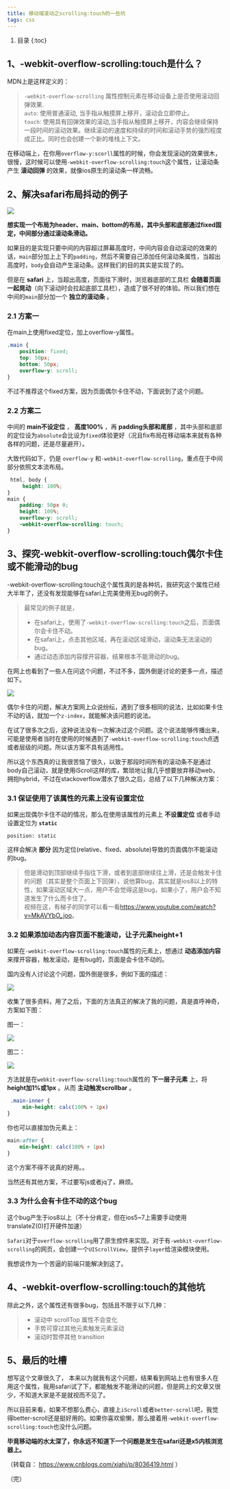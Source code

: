 ```yaml
---
title: 移动端滚动之scrolling:touch的一些坑
tags: css
---
```


1. 目录
{:toc}

## 1、-webkit-overflow-scrolling:touch是什么？

MDN上是这样定义的：

> `-webkit-overflow-scrolling` 属性控制元素在移动设备上是否使用滚动回弹效果.  
>  `auto`: 使用普通滚动, 当手指从触摸屏上移开，滚动会立即停止。  
>  `touch`: 使用具有回弹效果的滚动,当手指从触摸屏上移开，内容会继续保持一段时间的滚动效果。继续滚动的速度和持续的时间和滚动手势的强烈程度成正比。同时也会创建一个新的堆栈上下文。

在移动端上，在你用`overflow-y:scorll`属性的时候，你会发现滚动的效果很木，很慢，这时候可以使用`-webkit-overflow-scrolling:touch`这个属性，让滚动条产生 **滚动回弹** 的效果，就像ios原生的滚动条一样流畅。

<!--more-->

## 2、解决safari布局抖动的例子

![](https://images2017.cnblogs.com/blog/1294929/201712/1294929-20171214103503613-582028000.png)

**想实现一个布局为header、main、bottom的布局，其中头部和底部通过fixed固定，中间部分通过滚动条滑动。**

如果目的是实现只要中间的内容超过屏幕高度时，中间内容会自动滚动的效果的话，`main`部分加上上下的`padding`，然后不需要自己添加任何滚动条属性，当超出高度时，`body`会自动产生滚动条。这样我们的目的其实是实现了的。

但是在 **safari** 上，当超出高度，页面往下滑时，浏览器底部的工具栏 **会随着页面一起晃动**（向下滚动时会拉起底部工具栏），造成了很不好的体验。所以我们想在中间的`main`部分加一个 **独立的滚动条** 。

### 2.1 方案一

在main上使用fixed定位，加上overflow-y属性。

```css
.main {
    position: fixed;
    top: 50px;
    bottom: 50px;
    overflow-y: scroll;
}
```

不过不推荐这个fixed方案，因为页面偶尔卡住不动，下面说到了这个问题。

### 2.2 方案二

中间的 **main不设定位** ， **高度100%** ，再 **padding头部和尾部** ，其中头部和底部的定位设为`absolute`会比设为`fixed`体验更好（况且fix布局在移动端本来就有各种各样的问题，还是尽量避开）。

大致代码如下，仍是 `overflow-y` 和`-webkit-overflow-scrolling`，重点在于中间部分依照文本流布局。

```css
 html, body {
     height: 100%;
}
main {
    padding: 50px 0;
    height: 100%;
    overflow-y: scroll;
    -webkit-overflow-scrolling: touch;
}
```

## 3、探究-webkit-overflow-scrolling:touch偶尔卡住或不能滑动的bug

-webkit-overflow-scrolling:touch这个属性真的是各种坑，我研究这个属性已经大半年了，还没有发现能够在safari上完美使用无bug的例子。

> 最常见的例子就是，
>
>   * 在safari上，使用了`-webkit-overflow-scrolling:touch`之后，页面偶尔会卡住不动。
>   * 在safari上，点击其他区域，再在滚动区域滑动，滚动条无法滚动的bug。
>   * 通过动态添加内容撑开容器，结果根本不能滑动的bug。
>

在网上也看到了一些人在问这个问题，不过不多，国外倒是讨论的更多一点，描述如下。

![](https://images2017.cnblogs.com/blog/1294929/201712/1294929-20171214103539816-1960538934.png)

偶尔卡住的问题，解决方案网上众说纷纭，遇到了很多相同的说法，比如如果卡住不动的话，就加一个`z-index`，就能解决该问题的说法。

在试了很多次之后，这种说法没有一次解决过这个问题。这个说法能够传播出来，可能是使用者当时在使用的时候遇到了`-webkit-overflow-scrolling:touch`点透或者层级的问题。所以该方案不具有适用性。

所以这个东西真的让我很苦恼了很久，以致于那段时间所有的滚动条不是通过body自己滚动，就是使用iScroll这样的库，繁琐地让我几乎想要放弃移动web，拥抱hybrid，不过在stackoverflow潜水了很久之后，总结了以下几种解决方案：

### 3.1 保证使用了该属性的元素上没有设置定位

如果出现偶尔卡住不动的情况，那么在使用该属性的元素上 **不设置定位** 或者手动设置定位为 **`static`**

```
position: static
```

这样会解决 **部分** 因为定位(relative、fixed、absolute)导致的页面偶尔不能滚动的bug。

>
> 但是滑动到顶部继续手指往下滑，或者到底部继续往上滑，还是会触发卡住的问题（其实是整个页面上下回弹），说他算bug，其实就是ios8以上的特性，如果滚动区域大一点，用户不会觉得这是bug，如果小了，用户会不知道发生了什么而卡住了。  
>  视频在这，有梯子的同学可以看一看<https://www.youtube.com/watch?v=MkAVYbO_joo>。

### 3.2 如果添加动态内容页面不能滚动，让子元素height+1

如果在`-webkit-overflow-scrolling:touch`属性的元素上，想通过 **动态添加内容** 来撑开容器，触发滚动，是有bug的，页面是会卡住不动的。

国内没有人讨论这个问题，国外倒是很多，例如下面的描述：

![](https://images2017.cnblogs.com/blog/1294929/201712/1294929-20171214103630754-707308829.png)

收集了很多资料，用了之后，下面的方法真正的解决了我的问题，真是直呼神奇，方案如下图：

图一：

![](https://images2017.cnblogs.com/blog/1294929/201712/1294929-20171214103636379-1667026180.png)

图二：

![](https://images2017.cnblogs.com/blog/1294929/201712/1294929-20171214103640113-1071673514.png)

方法就是在`webkit-overflow-scrolling:touch`属性的 **下一层子元素** 上，将 **height加1%或1px** 。从而
**主动触发scrollbar** 。

```css
 .main-inner {
     min-height: calc(100% + 1px)
}
```

你也可以直接加伪元素上：

```css
main:after {
    min-height: calc(100% + 1px)
}
```

这个方案不得不说真的好用。。

当然还有其他方案，不过要写js或者jq了，麻烦。

### 3.3 为什么会有卡住不动的这个bug

这个bug产生于ios8以上（不十分肯定，但在ios5~7上需要手动使用translateZ(0)打开硬件加速）

`Safari`对于`overflow-scrolling`用了原生控件来实现。对于有`-webkit-overflow-
scrolling`的网页，会创建一个`UIScrollView`，提供子`layer`给渲染模块使用。

我想说作为一个苦逼的前端只能解决到这了。

## 4、-webkit-overflow-scrolling:touch的其他坑

除此之外，这个属性还有很多bug，包括且不限于以下几种：

>   * 滚动中 scrollTop 属性不会变化
>   * 手势可穿过其他元素触发元素滚动
>   * 滚动时暂停其他 transition
>

## 5、最后的吐槽

想写这个文章很久了，
本来以为就我有这个问题，结果看到网站上也有很多人在用这个属性，我用safari试了下，都能触发不能滑动的问题，但是网上的文章又很少，不知道大家是不是就视而不见了。

所以目前来看，如果不想那么费心，直接上`iScroll`或者`better-scroll`吧，我觉得better-scroll还是挺好用的。如果你喜欢偷懒，那么接着用`-webkit-overflow-scrolling:touch`也没什么问题。

**毕竟移动端的水太深了，你永远不知道下一个问题是发生在safari还是x5内核浏览器上。**



（转载自： https://www.cnblogs.com/xiahj/p/8036419.html ）



（完）

